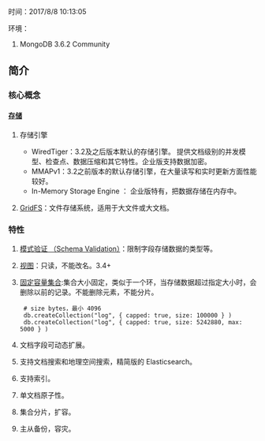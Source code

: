 时间：2017/8/8 10:13:05  
 
环境：
  
1. MongoDB 3.6.2 Community

## 简介  
### 核心概念    
#### [存储](https://docs.mongodb.com/manual/storage/)  
1. 存储引擎 
	* WiredTiger：3.2及之后版本默认的存储引擎。 提供文档级别的并发模型、检查点、数据压缩和其它特性。企业版支持数据加密。
	* MMAPv1：3.2之前版本的默认存储引擎，在大量读写和实时更新方面性能较好。
	* In-Memory Storage Engine ： 企业版特有，把数据存储在内存中。

1. [GridFS](https://docs.mongodb.com/manual/core/gridfs/)：文件存储系统，适用于大文件或大文档。 

### 特性  

1. [模式验证 （Schema Validation）](https://docs.mongodb.com/manual/core/schema-validation/)：限制字段存储数据的类型等。
2. [视图](https://docs.mongodb.com/manual/core/views/)：只读，不能改名。3.4+
3. [固定容量集合](https://docs.mongodb.com/manual/core/capped-collections/):集合大小固定，类似于一个环，当存储数据超过指定大小时，会删除以前的记录。不能删除元素，不能分片。

		# size bytes，最小 4096
		db.createCollection("log", { capped: true, size: 100000 } )
		db.createCollection("log", { capped: true, size: 5242880, max: 5000 } )
5. 文档字段可动态扩展。
6. 支持文档搜索和地理空间搜索，精简版的 Elasticsearch。
7. 支持索引。
8. 单文档原子性。
6. 集合分片，扩容。
7. 主从备份，容灾。







	